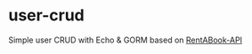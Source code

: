# user-crud
Simple user CRUD with Echo & GORM based on [RentABook-API](https://app.swaggerhub.com/apis/sepulsa/RentABook-API/1.0.0#/User/reqUpdateUser)
